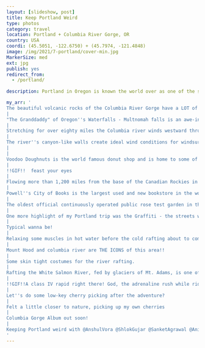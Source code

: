 ```yaml
---
layout: [slideshow, post]
title: Keep Portland Weird
type: photos
category: travel
location: Portland + Columbia River Gorge, OR
country: USA
coordi: (45.5051, -122.6750) + (45.7974, -121.4848)
image: /img/2021/7-portland/cover-min.jpg
MarkerSize: med
ext: jpg
publish: yes
redirect_from:
  - /portland/ 
    
description: Portland in Oregon is known the world over as one of the sweetest, friendliest, and most charming cities in the United States. Being just 2 hours drive from our home base Seattle, why leave it unexplored?

my_arr: '
The beautiful volcanic rocks of the Columbia River Gorge have a LOT of history stored within them!
|
"The Granddaddy" of Oregon''s Waterfalls - Multnomah falls is an awe-inspiring cascade of icy water, and we experienced the power and beauty of nature up close and with ease
|
Stretching for over eighty miles the Columbia river winds westward through the Cascade Range, the Columbia River Gorge is a geologic wonder formed by Glacial floods. It is the only sea-level passage to cross the Cascade Mountains
|
The river''s canyon-like walls create ideal wind conditions for windsurfing and sailing
|
|
Voodoo Doughnuts is the world famous donut shop and is home to some of the funkiest donuts you will ever come across in your entire life 
|
!!GIF!!  feast your eyes
|
Flowing more than 1,200 miles from the base of the Canadian Rockies in British Columbia to its mouth at the Pacific Ocean, the Columbia River is a defining part of Portland’s geography, culture and history.  
|
Powell''s City of Books is the largest used and new bookstore in the world, occupying an entire city block and housing approximately one million books. 
|
The oldest official continuously operated public rose test garden in the United States
|
One more highlight of my Portland trip was the Graffiti - the streets were full with it, just adding a beautiful charm to the city
|
Typical wanna be!
|
Relaxing some muscles in hot water before the cold rafting about to come up tomorrow!
|
Mount Hood and columbia river are THE ICONS of this area!!
|
Some skin tight costumes for the river rafting.
|
Rafting the White Salmon River, fed by glaciers of Mt. Adams, is one of the best-kept recreation secrets of the Pacific Northwest where you can experince some of the most thrilling and sporty III-IV rapids in the area.
|
!!GIF!!A class IV rapid right there! God, the adrenaline rush while riding those wild rapids is probably unparalleled.
|
Let''s do some low-key cherry picking after the adventure?
|
Felt a little closer to nature, picking up my own cherries
|
Columbia Gorge Album out soon!
|
Keeping Portland weird with @AnshulVora @ShlokGujar @SanketAgrawal @AnishGupta
'
---
```

<!-- http://compressjpeg.com -->
<!-- http://compressimage.toolur.com/ 1024, 400-->
<!-- https://ezgif.com/optimize/ remove second and then lossy 50. Best is transparency. Fuzzy 6-->
<!-- https://support.google.com/blogger/thread/1950766?hl=en -->
<!-- bundle exec jekyll serve -->
